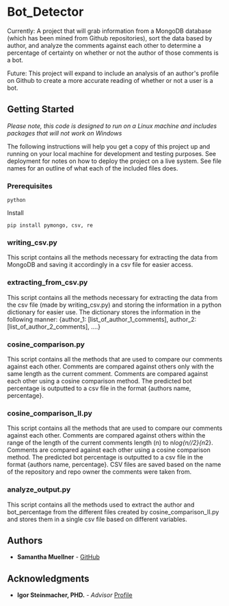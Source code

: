 # Bot_Detector
Currently:
A project that will grab information from a MongoDB database (which has been mined from Github repositories), sort the data based by author, and analyze the comments against each other to determine a percentage of certainty on whether or not the author of those comments is a bot. 

Future:
This project will expand to include an analysis of an author's profile on Github to create a more accurate reading of whether or not a user is a bot.

## Getting Started

<i> Please note, this code is designed to run on a Linux machine and includes packages that will not work on Windows </i>

The following instructions will help you get a copy of this project up and running on your local machine for development and testing purposes. See deployment for notes on how to deploy the project on a live system. See file names for an outline of what each of the included files does.

### Prerequisites

```
python
```
Install
```
pip install pymongo, csv, re
```

### writing_csv.py

This script contains all the methods necessary for extracting the data from MongoDB and saving it accordingly in a csv file for easier access.

### extracting_from_csv.py

This script contains all the methods necessary for extracting the data from the csv file (made by writing_csv.py) and storing the information in a python dictionary for easier use. The dictionary stores the information in the following manner: {author_1: [list_of_author_1_comments], author_2: [list_of_author_2_comments], ....}

### cosine_comparison.py

This script contains all the methods that are used to compare our comments against each other. Comments are compared against others only with the same length as the current comment. Comments are compared against each other using a cosine comparison method. The predicted bot percentage is outputted to a csv file in the format {authors name, percentage}.

### cosine_comparison_II.py

This script contains all the methods that are used to compare our comments against each other. Comments are compared against others within the range of the length of the current comments length (n) to n*log{n//2}{n*2}. Comments are compared against each other using a cosine comparison method. The predicted bot percentage is outputted to a csv file in the format {authors name, percentage}. CSV files are saved based on the name of the repository and repo owner the comments were taken from.

### analyze_output.py

This script contains all the methods used to extract the author and bot_percentage from the different files created by cosine_comparison_II.py and stores them in a single csv file based on different variables.

## Authors

* **Samantha Muellner** - [GitHub](https://github.com/Sam-the-Unwise)

## Acknowledgments

* **Igor Steinmacher, PHD.** - *Advisor* [Profile](https://www.igor.pro.br/)
